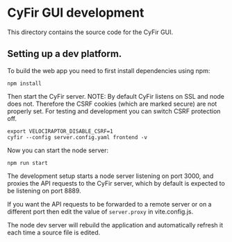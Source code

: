 # CyFir GUI development

This directory contains the source code for the CyFir GUI.

## Setting up a dev platform.

To build the web app you need to first install dependencies using npm:

```
npm install
```

Then start the CyFir server. NOTE: By default CyFir
listens on SSL and node does not. Therefore the CSRF cookies (which
are marked secure) are not properly set. For testing and development
you can switch CSRF protection off.

```
export VELOCIRAPTOR_DISABLE_CSRF=1
cyfir --config server.config.yaml frontend -v
```

Now you can start the node server:
```
npm run start
```

The development setup starts a node server listening on port 3000, and
proxies the API requests to the CyFir server, which by default is
expected to be listening on port 8889.

If you want the API requests to be forwarded to a remote server or on a
different port then edit the value of `server.proxy` in vite.config.js.

The node dev server will rebuild the application and automatically refresh
it each time a source file is edited.
